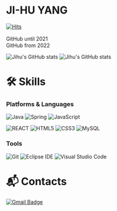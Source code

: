 # JI-HU YANG 


[![Hits](https://hits.seeyoufarm.com/api/count/incr/badge.svg?url=https%3A%2F%2Fgithub.com%2Fzihooy%2Fhit-counter&count_bg=%23AD8AD7&title_bg=%235173C4&icon=smugmug.svg&icon_color=%23E7E7E7&title=hits&edge_flat=false)](https://hits.seeyoufarm.com)

GitHub until 2021　　　　　　　　　　　　　　　　　　　　　　　　　　　　GitHub from 2022

![Jihu's GitHub stats](https://github-readme-stats.vercel.app/api?username=JihuYang&show_icons=true&theme=dracula)
![Jihu's GitHub stats](https://github-readme-stats.vercel.app/api?username=zihooy&show_icons=true&theme=dracula)



# 🛠 Skills
### Platforms & Languages
![Java](https://img.shields.io/badge/Java-007396.svg?&style=for-the-badge&logo=JAVA&logoColor=white)
![Spring](https://img.shields.io/badge/Spring-6DB33F.svg?&style=for-the-badge&logo=Spring&logoColor=white)
![JavaScript](https://img.shields.io/badge/JavaScript-F7DF1E.svg?&style=for-the-badge&logo=JavaScript&logoColor=white)

![REACT](https://img.shields.io/badge/REACT-00d8ff.svg?&style=for-the-badge&logo=REACT&logoColor=white)
![HTML5](https://img.shields.io/badge/HTML5-E34F26.svg?&style=for-the-badge&logo=HTML5&logoColor=white)
![CSS3](https://img.shields.io/badge/CSS3-1572B6.svg?&style=for-the-badge&logo=CSS3&logoColor=white)
![MySQL](https://img.shields.io/badge/MySQL-4479A1.svg?&style=for-the-badge&logo=MySQL&logoColor=white)

### Tools
![Git](https://img.shields.io/badge/Git-F05032.svg?&style=for-the-badge&logo=Git&logoColor=white)
![Eclipse IDE](https://img.shields.io/badge/Eclipse%20IDE-2C2255.svg?&style=for-the-badge&logo=Eclipse%20IDE&logoColor=white)
![Visual Studio Code](https://img.shields.io/badge/Visual%20Studio%20Code-007ACC.svg?&style=for-the-badge&logo=Visual%20Studio%20Code&logoColor=white)

 
# :mailbox_with_mail: Contacts
[![Gmail Badge](https://img.shields.io/badge/Gmail-d14836?style=flat-square&logo=Gmail&logoColor=white&link=mailto:zihooy139@gmail.com)](mailto:kimsh1691@gmail.com)
